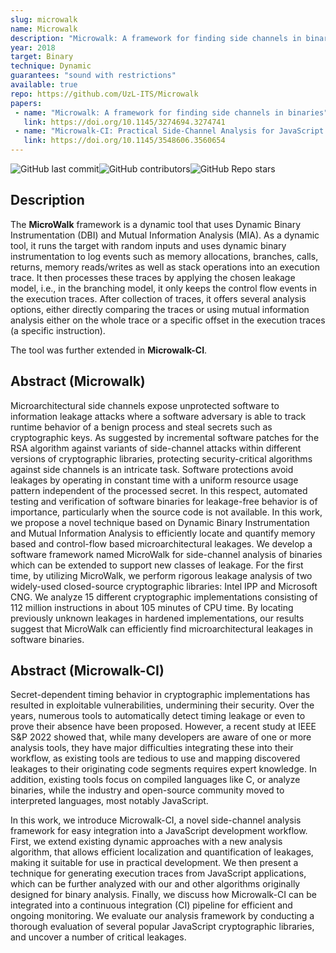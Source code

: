 ```yaml
---
slug: microwalk
name: Microwalk
description: "Microwalk: A framework for finding side channels in binaries"
year: 2018
target: Binary
technique: Dynamic
guarantees: "sound with restrictions"
available: true
repo: https://github.com/UzL-ITS/Microwalk
papers:
 - name: "Microwalk: A framework for finding side channels in binaries"
   link: https://doi.org/10.1145/3274694.3274741
 - name: "Microwalk-CI: Practical Side-Channel Analysis for JavaScript Applications"
   link: https://doi.org/10.1145/3548606.3560654
---
```


![GitHub last commit](https://img.shields.io/github/last-commit/UzL-ITS/Microwalk)![GitHub contributors](https://img.shields.io/github/contributors/UzL-ITS/Microwalk)![GitHub Repo stars](https://img.shields.io/github/stars/UzL-ITS/Microwalk)

## Description

The **MicroWalk** framework is a dynamic tool that uses Dynamic Binary Instrumentation (DBI) and Mutual Information Analysis (MIA). As a dynamic tool, it runs the target with random inputs and uses dynamic binary instrumentation to log events such as memory allocations, branches, calls, returns, memory reads/writes as well as stack operations into an execution trace. It then processes these traces by applying the chosen leakage model, i.e., in the branching model, it only keeps the control flow events in the execution traces. After collection of traces, it offers several analysis options, either directly comparing the traces or using mutual information analysis either on the whole trace or a specific offset in the execution traces (a specific instruction).

The tool was further extended in **Microwalk-CI**.

## Abstract (Microwalk)

Microarchitectural side channels expose unprotected software to information leakage attacks where a software adversary is able to track runtime behavior of a benign process and steal secrets such as cryptographic keys. As suggested by incremental software patches for the RSA algorithm against variants of side-channel attacks within different versions of cryptographic libraries, protecting security-critical algorithms against side channels is an intricate task. Software protections avoid leakages by operating in constant time with a uniform resource usage pattern independent of the processed secret. In this respect, automated testing and verification of software binaries for leakage-free behavior is of importance, particularly when the source code is not available. In this work, we propose a novel technique based on Dynamic Binary Instrumentation and Mutual Information Analysis to efficiently locate and quantify memory based and control-flow based microarchitectural leakages. We develop a software framework named MicroWalk for side-channel analysis of binaries which can be extended to support new classes of leakage. For the first time, by utilizing MicroWalk, we perform rigorous leakage analysis of two widely-used closed-source cryptographic libraries: Intel IPP and Microsoft CNG. We analyze 15 different cryptographic implementations consisting of 112 million instructions in about 105 minutes of CPU time. By locating previously unknown leakages in hardened implementations, our results suggest that MicroWalk can efficiently find microarchitectural leakages in software binaries.

## Abstract (Microwalk-CI)

Secret-dependent timing behavior in cryptographic implementations has resulted in exploitable vulnerabilities, undermining their security. Over the years, numerous tools to automatically detect timing leakage or even to prove their absence have been proposed. However, a recent study at IEEE S&P 2022 showed that, while many developers are aware of one or more analysis tools, they have major difficulties integrating these into their workflow, as existing tools are tedious to use and mapping discovered leakages to their originating code segments requires expert knowledge. In addition, existing tools focus on compiled languages like C, or analyze binaries, while the industry and open-source community moved to interpreted languages, most notably JavaScript.

In this work, we introduce Microwalk-CI, a novel side-channel analysis framework for easy integration into a JavaScript development workflow. First, we extend existing dynamic approaches with a new analysis algorithm, that allows efficient localization and quantification of leakages, making it suitable for use in practical development. We then present a technique for generating execution traces from JavaScript applications, which can be further analyzed with our and other algorithms originally designed for binary analysis. Finally, we discuss how Microwalk-CI can be integrated into a continuous integration (CI) pipeline for efficient and ongoing monitoring. We evaluate our analysis framework by conducting a thorough evaluation of several popular JavaScript cryptographic libraries, and uncover a number of critical leakages.